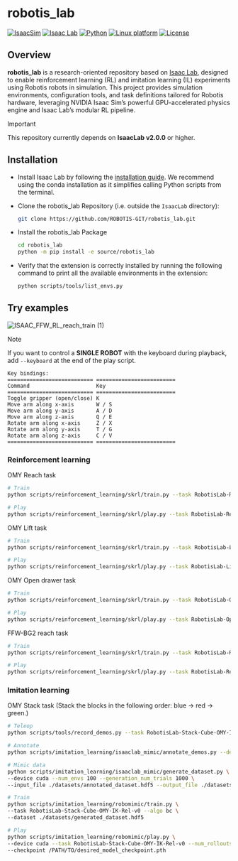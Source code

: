 # robotis_lab

[![IsaacSim](https://img.shields.io/badge/IsaacSim-4.5.0-silver.svg)](https://docs.omniverse.nvidia.com/isaacsim/latest/overview.html)
[![Isaac Lab](https://img.shields.io/badge/IsaacLab-2.0.0-silver)](https://isaac-sim.github.io/IsaacLab)
[![Python](https://img.shields.io/badge/python-3.10-blue.svg)](https://docs.python.org/3/whatsnew/3.10.html)
[![Linux platform](https://img.shields.io/badge/platform-linux--64-orange.svg)](https://releases.ubuntu.com/22.04/)
[![License](https://img.shields.io/badge/license-Apache2.0-yellow.svg)](https://opensource.org/license/apache-2-0)

## Overview

**robotis_lab** is a research-oriented repository based on [Isaac Lab](https://isaac-sim.github.io/IsaacLab), designed to enable reinforcement learning (RL) and imitation learning (IL) experiments using Robotis robots in simulation.
This project provides simulation environments, configuration tools, and task definitions tailored for Robotis hardware, leveraging NVIDIA Isaac Sim’s powerful GPU-accelerated physics engine and Isaac Lab’s modular RL pipeline.

> [!IMPORTANT]
> This repository currently depends on **IsaacLab v2.0.0** or higher.
>

## Installation

- Install Isaac Lab by following the [installation guide](https://isaac-sim.github.io/IsaacLab/main/source/setup/installation/index.html). We recommend using the conda installation as it simplifies calling Python scripts from the terminal.

- Clone the robotis_lab Repository (i.e. outside the `IsaacLab` directory):

  ```bash
  git clone https://github.com/ROBOTIS-GIT/robotis_lab.git
  ```

- Install the robotis_lab Package

  ```bash
  cd robotis_lab
  python -m pip install -e source/robotis_lab
  ```

- Verify that the extension is correctly installed by running the following command to print all the available environments in the extension:

  ```bash
  python scripts/tools/list_envs.py
  ```

## Try examples
![ISAAC_FFW_RL_reach_train (1)](https://github.com/user-attachments/assets/679ce5ce-eef9-4f55-bc03-55f41ca77af9)

> [!NOTE]
> If you want to control a **SINGLE ROBOT** with the keyboard during playback, add `--keyboard` at the end of the play script.
>
> ```
> Key bindings:
> =========================== =========================
> Command                     Key
> =========================== =========================
> Toggle gripper (open/close) K      
> Move arm along x-axis       W / S   
> Move arm along y-axis       A / D
> Move arm along z-axis       Q / E
> Rotate arm along x-axis     Z / X
> Rotate arm along y-axis     T / G
> Rotate arm along z-axis     C / V
> =========================== =========================
> ```

### Reinforcement learning

OMY Reach task

```bash
# Train
python scripts/reinforcement_learning/skrl/train.py --task RobotisLab-Reach-OMY-v0 --num_envs=512 --headless

# Play
python scripts/reinforcement_learning/skrl/play.py --task RobotisLab-Reach-OMY-v0 --num_envs=16
```

OMY Lift task

```bash
# Train
python scripts/reinforcement_learning/skrl/train.py --task RobotisLab-Lift-Cube-OMY-v0 --num_envs=512 --headless

# Play
python scripts/reinforcement_learning/skrl/play.py --task RobotisLab-Lift-Cube-OMY-v0 --num_envs=16
```

OMY Open drawer task

```bash
# Train
python scripts/reinforcement_learning/skrl/train.py --task RobotisLab-Open-Drawer-OMY-v0 --num_envs=512 --headless

# Play
python scripts/reinforcement_learning/skrl/play.py --task RobotisLab-Open-Drawer-OMY-v0 --num_envs=16
```

FFW-BG2 reach task

```bash
# Train
python scripts/reinforcement_learning/skrl/train.py --task RobotisLab-Reach-FFW-BG2-v0 --num_envs=512 --headless

# Play
python scripts/reinforcement_learning/skrl/play.py --task RobotisLab-Reach-FFW-BG2-v0 --num_envs=16
```

### Imitation learning

OMY Stack task (Stack the blocks in the following order: blue → red → green.)

```bash
# Teleop
python scripts/tools/record_demos.py --task RobotisLab-Stack-Cube-OMY-IK-Rel-v0 --teleop_device keyboard --dataset_file ./datasets/dataset.hdf5 --num_demos 10

# Annotate
python scripts/imitation_learning/isaaclab_mimic/annotate_demos.py --device cuda --task RobotisLab-Stack-Cube-OMY-IK-Rel-Mimic-v0 --auto --input_file ./datasets/dataset.hdf5 --output_file ./datasets/annotated_dataset.hdf5 --headless

# Mimic data
python scripts/imitation_learning/isaaclab_mimic/generate_dataset.py \
--device cuda --num_envs 100 --generation_num_trials 1000 \
--input_file ./datasets/annotated_dataset.hdf5 --output_file ./datasets/generated_dataset.hdf5 --headless

# Train
python scripts/imitation_learning/robomimic/train.py \
--task RobotisLab-Stack-Cube-OMY-IK-Rel-v0 --algo bc \
--dataset ./datasets/generated_dataset.hdf5

# Play
python scripts/imitation_learning/robomimic/play.py \
--device cuda --task RobotisLab-Stack-Cube-OMY-IK-Rel-v0 --num_rollouts 50 \
--checkpoint /PATH/TO/desired_model_checkpoint.pth
```
